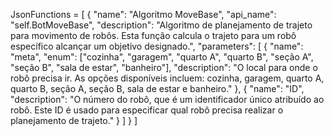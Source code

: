 JsonFunctions = [
    {
        "name": "Algoritmo MoveBase",
        "api_name": "self.BotMoveBase",
        "description": "Algoritmo de planejamento de trajeto para movimento de robôs. Esta função calcula o trajeto para um robô específico alcançar um objetivo designado.",
        "parameters": [
            {
                "name": "meta",
                "enum": ["cozinha", "garagem", "quarto A", "quarto B", "seção A", "seção B", "sala de estar", "banheiro"],
                "description": "O local para onde o robô precisa ir. As opções disponíveis incluem: cozinha, garagem, quarto A, quarto B, seção A, seção B, sala de estar e banheiro."
            },
            {
                "name": "ID",
                "description": "O número do robô, que é um identificador único atribuído ao robô. Este ID é usado para especificar qual robô precisa realizar o planejamento de trajeto."
            }
         ]
    }
]

